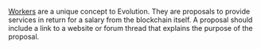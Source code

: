 [Workers](introduction/workers) are a unique concept to Evolution. They are proposals to provide services in return for a salary from the blockchain itself. A proposal should include a link to a website or forum thread that explains the purpose of the proposal.